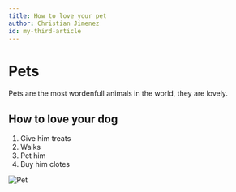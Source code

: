 ```yaml
---
title: How to love your pet
author: Christian Jimenez
id: my-third-article
---
```

# Pets

Pets are the most wordenfull animals in the world, they are lovely.

## How to love your dog

1. Give him treats
2. Walks
3. Pet him
4. Buy him clotes

![Pet](https://image.petmd.com/files/styles/978x550/public/2024-01/how-to-pet-a-dog.jpg)

